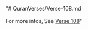 "# QuranVerses/Verse-108.md <br> <br>For more infos, See [Verse 108](https://www.quranbookk.com/quran/search?q=108)"